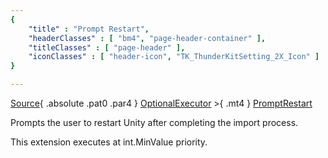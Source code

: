 ```yaml
---
{ 
	"title" : "Prompt Restart",
	"headerClasses" : [ "bm4", "page-header-container" ],
	"titleClasses" : [ "page-header" ],
	"iconClasses" : [ "header-icon", "TK_ThunderKitSetting_2X_Icon" ]
}

---
```

[Source](assetlink://GUID/52610fcf3c7c01e43ad95185897e1eb5){ .absolute .pat0 .par4 }
[OptionalExecutor](documentation://GUID/e80287c690b4c0742a39805bede11894) >{ .mt4 }
[PromptRestart](documentation://GUID/82266e1ea1d3dbe44bf55f96c4d240ea)
 

Prompts the user to restart Unity after completing the import process.

This extension executes at int.MinValue priority.